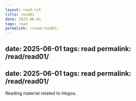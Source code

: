 ```yaml
---
layout: read.njk
title: read01
date: 2025-06-01
tags: read
permalink: /read/read01/
---
```


date: 2025-06-01
tags: read
permalink: /read/read01/
---

date: 2025-06-01
tags: read
permalink: /read/read01/
---

Reading material related to Hegoa.
